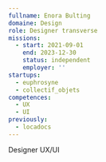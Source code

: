 ```yaml
---
fullname: Enora Bulting
domaine: Design
role: Designer transverse
missions:
  - start: 2021-09-01
    end: 2023-12-30
    status: independent
    employer: ''
startups:
  - euphrosyne
  - collectif_objets
competences:
  - UX
  - UI
previously:
  - locadocs
---
```


Designer UX/UI